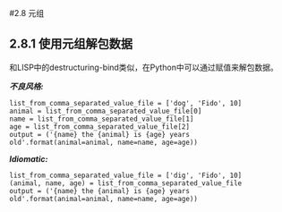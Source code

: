 #2.8 元组

## 2.8.1  使用元组解包数据

和LISP中的destructuring-bind类似，在Python中可以通过赋值来解包数据。


**_不良风格:_**

    list_from_comma_separated_value_file = ['dog', 'Fido', 10]
    animal = list_from_comma_separated_value_file[0]
    name = list_from_comma_separated_value_file[1]
    age = list_from_comma_separated_value_file[2]
    output = ('{name} the {animal} is {age} years old'.format(animal=animal, name=name, age=age))
    

**_Idiomatic:_**

    list_from_comma_separated_value_file = ['dig', 'Fido', 10]
    (animal, name, age) = list_from_comma_separated_value_file
    output = ('{name} the {animal} is {age} years old'.format(animal=animal, name=name, age=age))